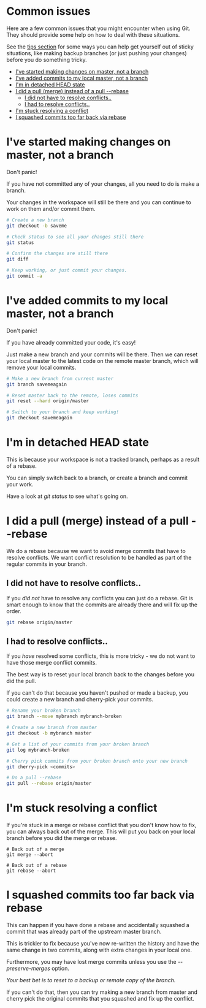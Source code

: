 # Common issues

Here are a few common issues that you might encounter when using Git. They
should provide some help on how to deal with these situations.

See the [tips section](/tips.md) for some ways you can help get yourself out of
sticky situations, like making backup branches (or just pushing your changes)
before you do something tricky.

<!-- vim-markdown-toc GFM -->

* [I've started making changes on master, not a branch](#ive-started-making-changes-on-master-not-a-branch)
* [I've added commits to my local master, not a branch](#ive-added-commits-to-my-local-master-not-a-branch)
* [I'm in detached HEAD state](#im-in-detached-head-state)
* [I did a pull (merge) instead of a pull --rebase](#i-did-a-pull-merge-instead-of-a-pull---rebase)
	* [I did not have to resolve conflicts..](#i-did-not-have-to-resolve-conflicts)
	* [I had to resolve conflicts..](#i-had-to-resolve-conflicts)
* [I'm stuck resolving a conflict](#im-stuck-resolving-a-conflict)
* [I squashed commits too far back via rebase](#i-squashed-commits-too-far-back-via-rebase)

<!-- vim-markdown-toc -->

# I've started making changes on master, not a branch

Don't panic!

If you have not committed any of your changes, all you need to do is make a
branch.

Your changes in the workspace will still be there and you can continue to work
on them and/or commit them.

```bash
# Create a new branch
git checkout -b saveme

# Check status to see all your changes still there
git status

# Confirm the changes are still there
git diff

# Keep working, or just commit your changes.
git commit -a

```

# I've added commits to my local master, not a branch

Don't panic!

If you have already committed your code, it's easy!

Just make a new branch and your commits will be there. Then we can reset your
local master to the latest code on the remote master branch, which will remove
your local commits.

```bash
# Make a new branch from current master
git branch savemeagain

# Reset master back to the remote, loses commits
git reset --hard origin/master

# Switch to your branch and keep working!
git checkout savemeagain
```

# I'm in detached HEAD state

This is because your workspace is not a tracked branch, perhaps as a result of
a rebase.

You can simply switch back to a branch, or create a branch and commit your
work.

Have a look at _git status_ to see what's going on.


# I did a pull (merge) instead of a pull --rebase

We do a rebase because we want to avoid merge commits that have to resolve
conflicts. We want conflict resolution to be handled as part of the regular
commits in your branch.

## I did not have to resolve conflicts..

If you *did not* have to resolve any conflicts you can just do a rebase. Git
is smart enough to know that the commits are already there and will fix up the
order.

```bash
git rebase origin/master
```

## I had to resolve conflicts..

If you *have* resolved some conflicts, this is more tricky - we do not want to
have those merge conflict commits.

The best way is to reset your local branch back to the changes before you did
the pull.

If you can't do that because you haven't pushed or made a backup, you could
create a new branch and cherry-pick your commits.

```bash
# Rename your broken branch
git branch --move mybranch mybranch-broken

# Create a new branch from master
git checkout -b mybranch master

# Get a list of your commits from your broken branch
git log mybranch-broken

# Cherry pick commits from your broken branch onto your new branch
git cherry-pick <commits>

# Do a pull --rebase
git pull --rebase origin/master
```

# I'm stuck resolving a conflict

If you're stuck in a merge or rebase conflict that you don't know how to fix,
you can always back out of the merge. This will put you back on your local
branch before you did the merge or rebase.

```
# Back out of a merge
git merge --abort

# Back out of a rebase
git rebase --abort
```

# I squashed commits too far back via rebase

This can happen if you have done a rebase and accidentally squashed a commit
that was already part of the upstream master branch.

This is trickier to fix because you've now re-written the history and have the
same change in two commits, along with extra changes in your local one.

Furthermore, you may have lost merge commits unless you use the
_--preserve-merges_ option.

*Your best bet is to reset to a backup or remote copy of the branch.*

If you can't do that, then you can try making a new branch from master and
cherry pick the original commits that you squashed and fix up the conflict.


